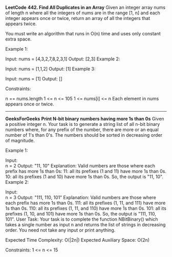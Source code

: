 **LeetCode**
**442. Find All Duplicates in an Array**
Given an integer array nums of length n where all the integers of nums are in the range [1, n] and each integer appears once or twice, return an array of all the integers that appears twice.

You must write an algorithm that runs in O(n) time and uses only constant extra space.

 

Example 1:

Input: nums = [4,3,2,7,8,2,3,1]
Output: [2,3]
Example 2:

Input: nums = [1,1,2]
Output: [1]
Example 3:

Input: nums = [1]
Output: []
 

Constraints:

n == nums.length
1 <= n <= 105
1 <= nums[i] <= n
Each element in nums appears once or twice.


****************
**GeeksForGeeks**
**Print N-bit binary numbers having more 1s than 0s**
Given a positive integer n. Your task is to generate a string list of all n-bit binary numbers where, for any prefix of the number, there are more or an equal number of 1's than 0's. The numbers should be sorted in decreasing order of magnitude.

Example 1:

Input:  
n = 2
Output: 
"11, 10"
Explanation: Valid numbers are those where each prefix has more 1s than 0s:
11: all its prefixes (1 and 11) have more 1s than 0s.
10: all its prefixes (1 and 10) have more 1s than 0s.
So, the output is "11, 10".
Example 2:

Input:  
n = 3
Output: 
"111, 110, 101"
Explanation: Valid numbers are those where each prefix has more 1s than 0s.
111: all its prefixes (1, 11, and 111) have more 1s than 0s.
110: all its prefixes (1, 11, and 110) have more 1s than 0s.
101: all its prefixes (1, 10, and 101) have more 1s than 0s.
So, the output is "111, 110, 101".
User Task:
Your task is to complete the function NBitBinary() which takes a single number as input n and returns the list of strings in decreasing order. You need not take any input or print anything.

Expected Time Complexity: O(|2n|)
Expected Auxiliary Space: O(2n)

Constraints:
1 <= n <= 15
